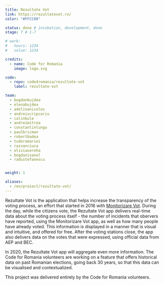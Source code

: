 ```yaml
---
title: Rezultate Vot
link: https://rezultatevot.ro/
color: "#FFCC00"

status: done # incubation, development, done
stage: 7 # 1-7

# work:
#   hours: 1234
#   value: 1234

credits:
  - name: Code for Romania
    image: logo.svg

code:
  - repo: code4romania/rezultate-vot
    label: rezultate-vot

team:
  - bogdanbujdea
  - elenabujdea
  - adelinanicolov
  - andreiscripcariu
  - calinbule
  - andreimitrea
  - constantinlungu
  - paulbricman
  - robertbadea
  - tudoramariei
  - razvanciuca
  - oliviavereha
  - bogdanivanel
  - radustefanescu


weight: 1

aliases:
  - /en/proiect/rezultate-vot/
---
```

Rezultate Vot is the application that helps increase the transparency of the voting process, an effort that started in 2016 with [Monitorizare Vot](https://code4.ro/ro/apps/monitorizare-vot/). During the day, while the citizens vote, the Rezultate Vot app delivers real-time data about the voting process itself - the number of incidents that obervers have reported, using the Monitorizare Vot app, as well as how many people have already voted. This information is displayed in a manner that is visual and intuitive, and offered for free. After the voting stations close, the app also delivers data on the votes that were expressed, using official data from AEP and BEC. 

In 2020, the Rezultate Vot app will aggregate even more information. The Code for Romania volunteers are working on a feature that offers historical data on past Romanian elections, going back 30 years, so that this data can be visualised and contextualized.

This project was delivered entirely by the Code for Romania volunteers. 
